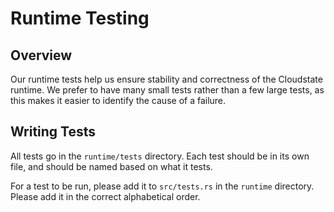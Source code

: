 # Runtime Testing

## Overview

Our runtime tests help us ensure stability and correctness of the Cloudstate runtime. We prefer to have many small tests rather than a few large tests, as this makes it easier to identify the cause of a failure.

## Writing Tests

All tests go in the `runtime/tests` directory. Each test should be in its own file, and should be named based on what it tests.

For a test to be run, please add it to `src/tests.rs` in the `runtime` directory. Please add it in the correct alphabetical order.
